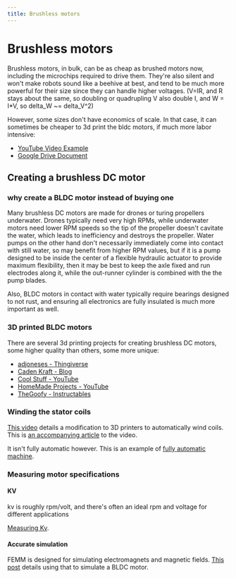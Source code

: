 ```yaml
---
title: Brushless motors
---
```


# Brushless motors

Brushless motors, in bulk, can be as cheap as brushed motors now, including the microchips required to drive them.
They're also silent and won't make robots sound like a beehive at best, and tend to be much more powerful for their size since they can handle higher voltages. (V=IR, and R stays about the same, so doubling or quadrupling V also double I, and W = I*V, so delta_W ~= delta_V^2)

However, some sizes don't have economics of scale. In that case, it can sometimes be cheaper to 3d print the bldc motors, if much more labor intensive:

- [YouTube Video Example](https://www.youtube.com/watch?v=OZarwftUh8w)
- [Google Drive Document](https://drive.google.com/drive/folders/1Au5g3SLIfi7Hd1thS2vI8csxB3VvxQ5b)

## Creating a brushless DC motor

### why create a BLDC motor instead of buying one

Many brushless DC motors are made for drones or turing propellers underwater. Drones typically need very high RPMs, while underwater motors need lower RPM speeds so the tip of the propeller doesn't cavitate the water, which leads to inefficiency and destroys the propeller. Water pumps on the other hand don't necessarily immediately come into contact with still water, so may benefit from higher RPM values, but if it is a pump designed to be inside the center of a flexible hydraulic actuator to provide maximum flexibility, then it may be best to keep the axle fixed and run electrodes along it, while the out-runner cylinder is combined with the the pump blades.

Also, BLDC motors in contact with water typically require bearings designed to not rust, and ensuring all electronics are fully insulated is much more important as well.

### 3D printed BLDC motors

There are several 3d printing projects for creating brushless DC motors, some higher quality than others, some more unique:

- [adjoneses - Thingiverse](https://www.thingiverse.com/thing:4311858/files)
- [Caden Kraft - Blog](https://cadenkraft.com/creating-a-3d-printed-brushless-motor)
- [Cool Stuff - YouTube](https://www.youtube.com/watch?v=NGpWn_s0hi0)
- [HomeMade Projects - YouTube](https://www.youtube.com/watch?v=OZarwftUh8w)
- [TheGoofy - Instructables](https://www.instructables.com/600-Watt-3d-printed-Halbach-Array-Brushless-DC-Ele/)

### Winding the stator coils

[This video](https://www.youtube.com/watch?v=ntXip9jjPTg) details a modification to 3D printers to automatically wind coils. This is [an accompanying article](https://homofaciens.de/technics-machines-Winding-Machine_en.htm) to the video.

It isn't fully automatic however. This is an example of [fully automatic machine](https://www.youtube.com/shorts/XCHWRI18tOs).

### Measuring motor specifications

#### KV

kv is roughly rpm/volt, and there's often an ideal rpm and voltage for different applications

[Measuring Kv](https://fishpepper.de/2017/10/17/tutorial-how-to-measure-the-kv-of-a-brushless-motor/).

#### Accurate simulation

FEMM is designed for simulating electromagnets and magnetic fields. [This post](https://things-in-motion.blogspot.com/2019/02/how-to-model-bldc-pmsm-motors-kv.html) details using that to simulate a BLDC motor.
